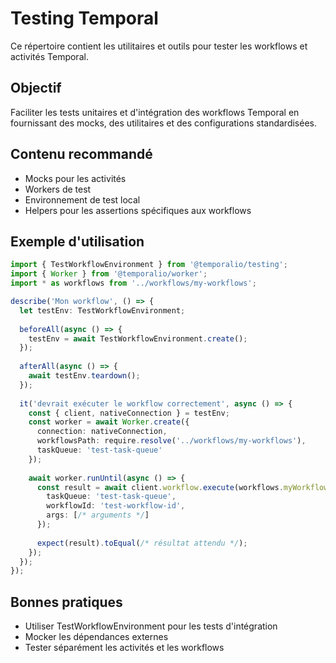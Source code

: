 # Testing Temporal

Ce répertoire contient les utilitaires et outils pour tester les workflows et activités Temporal.

## Objectif

Faciliter les tests unitaires et d'intégration des workflows Temporal en fournissant des mocks, des utilitaires et des configurations standardisées.

## Contenu recommandé

- Mocks pour les activités
- Workers de test
- Environnement de test local
- Helpers pour les assertions spécifiques aux workflows

## Exemple d'utilisation

```typescript
import { TestWorkflowEnvironment } from '@temporalio/testing';
import { Worker } from '@temporalio/worker';
import * as workflows from '../workflows/my-workflows';

describe('Mon workflow', () => {
  let testEnv: TestWorkflowEnvironment;
  
  beforeAll(async () => {
    testEnv = await TestWorkflowEnvironment.create();
  });
  
  afterAll(async () => {
    await testEnv.teardown();
  });
  
  it('devrait exécuter le workflow correctement', async () => {
    const { client, nativeConnection } = testEnv;
    const worker = await Worker.create({
      connection: nativeConnection,
      workflowsPath: require.resolve('../workflows/my-workflows'),
      taskQueue: 'test-task-queue'
    });
    
    await worker.runUntil(async () => {
      const result = await client.workflow.execute(workflows.myWorkflow, {
        taskQueue: 'test-task-queue',
        workflowId: 'test-workflow-id',
        args: [/* arguments */]
      });
      
      expect(result).toEqual(/* résultat attendu */);
    });
  });
});
```

## Bonnes pratiques

- Utiliser TestWorkflowEnvironment pour les tests d'intégration
- Mocker les dépendances externes
- Tester séparément les activités et les workflows